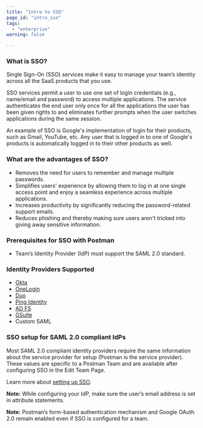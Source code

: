 ```yaml
---
title: "Intro to SSO"
page_id: "intro_sso"
tags: 
  - "enterprise"
warning: false

---
```


### What is SSO?

Single Sign-On (SSO) services make it easy to manage your team’s identity across all the SaaS products that you use.

SSO services permit a user to use one set of login credentials (e.g., name/email and password) to access multiple applications. The service authenticates the end user only once for all the applications the user has been given rights to and eliminates further prompts when the user switches applications during the same session.

An example of SSO is Google's implementation of login for their products, such as Gmail, YouTube, etc. Any user that is logged in to one of Google's products is automatically logged in to their other products as well.

### What are the advantages of SSO?

*   Removes the need for users to remember and manage multiple passwords.
*   Simplifies users' experience by allowing them to log in at one single access point and enjoy a seamless experience across multiple applications.
*   Increases productivity by significantly reducing the password-related support emails.
*   Reduces phishing and thereby making sure users aren't tricked into giving away sensitive information.

### Prerequisites for SSO with Postman

*   Team’s Identity Provider (IdP) must support the SAML 2.0 standard.

### Identity Providers Supported

*   [Okta](https://www.okta.com/)
*   [OneLogin](https://www.onelogin.com/)
*   [Duo](https://duo.com/)
*   [Ping Identity](https://www.pingidentity.com/)
*   [AD FS](https://technet.microsoft.com/en-us/library/cc755226(v=ws.11).aspx)
*   [GSuite](https://gsuite.google.com/products/admin/)
*   Custom SAML

### SSO setup for SAML 2.0 compliant IdPs

Most SAML 2.0 compliant identity providers require the same information about the service provider for setup (Postman is the service provider). These values are specific to a Postman Team and are available after configuring SSO in the Edit Team Page.

Learn more about [setting up SSO](https://learning.getpostman.com/docs/enterprise/sso/admin_sso).

**Note:** While configuring your IdP, make sure the user’s email address is set in attribute statements.

**Note:** Postman’s form-based authentication mechanism and Google OAuth 2.0 remain enabled even if SSO is configured for a team.
